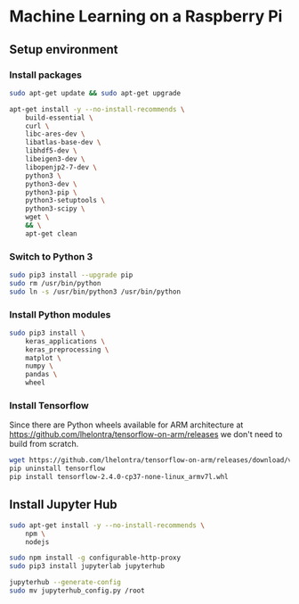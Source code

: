 # Machine Learning on a Raspberry Pi

## Setup environment

### Install packages

```sh
sudo apt-get update && sudo apt-get upgrade

apt-get install -y --no-install-recommends \
    build-essential \
    curl \
    libc-ares-dev \
    libatlas-base-dev \
    libhdf5-dev \
    libeigen3-dev \
    libopenjp2-7-dev \
    python3 \
    python3-dev \
    python3-pip \
    python3-setuptools \
    python3-scipy \
    wget \
    && \
    apt-get clean
```

### Switch to Python 3

```sh
sudo pip3 install --upgrade pip
sudo rm /usr/bin/python 
sudo ln -s /usr/bin/python3 /usr/bin/python
```

### Install Python modules

```sh
sudo pip3 install \
    keras_applications \
    keras_preprocessing \
    matplot \
    numpy \
    pandas \
    wheel
```

### Install Tensorflow

Since there are Python wheels available for ARM architecture at https://github.com/lhelontra/tensorflow-on-arm/releases we don't need to build from scratch.

```sh
wget https://github.com/lhelontra/tensorflow-on-arm/releases/download/v2.4.0/tensorflow-2.4.0-cp37-none-linux_armv7l.whl
pip uninstall tensorflow
pip install tensorflow-2.4.0-cp37-none-linux_armv7l.whl
```

## Install Jupyter Hub

```sh
sudo apt-get install -y --no-install-recommends \
    npm \
    nodejs 
```

```sh
sudo npm install -g configurable-http-proxy
sudo pip3 install jupyterlab jupyterhub
```

```sh
jupyterhub --generate-config 
sudo mv jupyterhub_config.py /root
```
